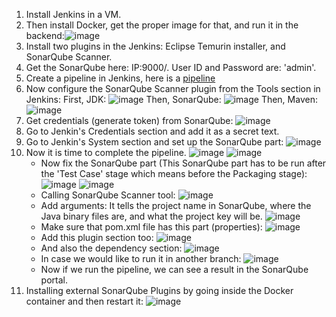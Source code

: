 1) Install Jenkins in a VM.
2) Then install Docker, get the proper image for that, and run it in the backend:![image](https://github.com/iemad/Learning-DevOps-2023/assets/17620076/a3581023-6be6-4b0d-86fc-96fbbb4673e0)
3) Install two plugins in the Jenkins: Eclipse Temurin installer, and SonarQube Scanner.
4) Get the SonarQube here: IP:9000/. User ID and Password are: 'admin'. 
5) Create a pipeline in Jenkins, here is a [pipeline](https://github.com/iemad/Learning-DevOps-2023/blob/main/7.%20DevOps%20Security/Notes%3A%201\)%20SonarQube.md)
6) Now configure the SonarQube Scanner plugin from the Tools section in Jenkins:
   First, JDK:
   ![image](https://github.com/iemad/Learning-DevOps-2023/assets/17620076/f75a07cf-3db8-4438-8c57-45d52c302e4b)
   Then, SonarQube:
   ![image](https://github.com/iemad/Learning-DevOps-2023/assets/17620076/72cce662-4e01-483a-b4f4-234f774b341c)
   Then, Maven:
   ![image](https://github.com/iemad/Learning-DevOps-2023/assets/17620076/5a82a07e-3d9a-4a6e-9fd1-e51114d5c5bd)
7) Get credentials (generate token) from SonarQube:
   ![image](https://github.com/iemad/Learning-DevOps-2023/assets/17620076/ff3cf558-4f9a-4939-8b40-a8ca222bce67)
8) Go to Jenkin's Credentials section and add it as a secret text.
9) Go to Jenkin's System section and set up the SonarQube part:
    ![image](https://github.com/iemad/Learning-DevOps-2023/assets/17620076/4a3c17ff-f8d2-4d1f-bc7a-9811e0dbd025)
10) Now it is time to complete the pipeline.
    ![image](https://github.com/iemad/Learning-DevOps-2023/assets/17620076/81222ca0-b279-43c3-b03d-8268fe7ddd38)
    ![image](https://github.com/iemad/Learning-DevOps-2023/assets/17620076/eb4e7f52-d69b-4459-b3c0-b23f0bc286c1)
    - Now fix the SonarQube part (This SonarQube part has to be run after the 'Test Case' stage which means before the Packaging stage):
    ![image](https://github.com/iemad/Learning-DevOps-2023/assets/17620076/fc5d74ae-5685-47ef-94f5-42bc29dbf9d8)
    ![image](https://github.com/iemad/Learning-DevOps-2023/assets/17620076/ee336be2-5361-4d93-acab-f9bb106d02d1)
    - Calling SonarQube Scanner tool:
    ![image](https://github.com/iemad/Learning-DevOps-2023/assets/17620076/3c003e61-bcbe-49a8-b283-1162a8b0d3fc)
    - Add arguments: It tells the project name in SonarQube, where the Java binary files are, and what the project key will be.
    ![image](https://github.com/iemad/Learning-DevOps-2023/assets/17620076/b137bb85-59f1-4b76-b902-1d6938231b6d)
    - Make sure that pom.xml file has this part (properties):
      ![image](https://github.com/iemad/Learning-DevOps-2023/assets/17620076/4c9dd74c-863a-4c6a-a197-bd9b8faaf074)
    - Add this plugin section too:
      ![image](https://github.com/iemad/Learning-DevOps-2023/assets/17620076/4c94bc1e-6b7e-4f43-88ef-8af8130d5a9d)
    - And also the dependency section:
      ![image](https://github.com/iemad/Learning-DevOps-2023/assets/17620076/7c521249-5c79-4238-98c1-130b20ed6499)
    - In case we would like to run it in another branch:
      ![image](https://github.com/iemad/Learning-DevOps-2023/assets/17620076/9bbb0d9a-a154-4836-8563-6dde88bafcbe)
    - Now if we run the pipeline, we can see a result in the SonarQube portal.
11) Installing external SonarQube Plugins by going inside the Docker container and then restart it:
    ![image](https://github.com/iemad/Learning-DevOps-2023/assets/17620076/03578f16-609f-4434-a286-3eb11d823fd2) 




    
    

    


    




